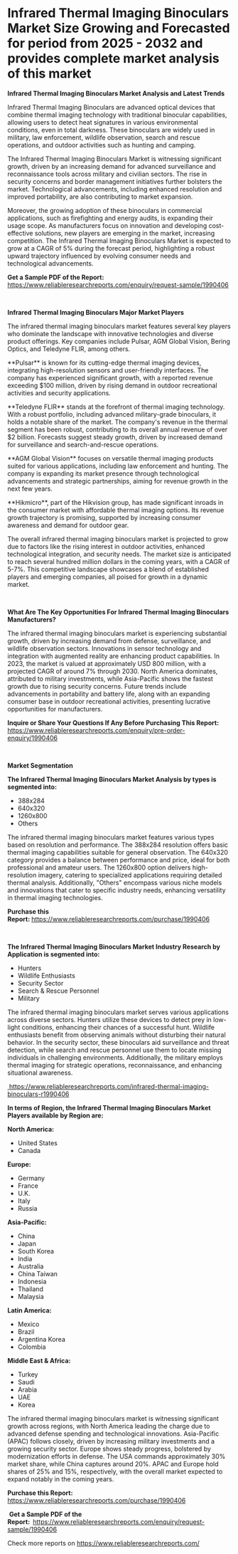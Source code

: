 <p><h1>Infrared Thermal Imaging Binoculars Market Size Growing and Forecasted for period from 2025 - 2032 and provides complete market analysis of this market</h1></p><p><strong>Infrared Thermal Imaging Binoculars Market Analysis and Latest Trends</strong></p>
<p><p>Infrared Thermal Imaging Binoculars are advanced optical devices that combine thermal imaging technology with traditional binocular capabilities, allowing users to detect heat signatures in various environmental conditions, even in total darkness. These binoculars are widely used in military, law enforcement, wildlife observation, search and rescue operations, and outdoor activities such as hunting and camping.</p><p>The Infrared Thermal Imaging Binoculars Market is witnessing significant growth, driven by an increasing demand for advanced surveillance and reconnaissance tools across military and civilian sectors. The rise in security concerns and border management initiatives further bolsters the market. Technological advancements, including enhanced resolution and improved portability, are also contributing to market expansion. </p><p>Moreover, the growing adoption of these binoculars in commercial applications, such as firefighting and energy audits, is expanding their usage scope. As manufacturers focus on innovation and developing cost-effective solutions, new players are emerging in the market, increasing competition. The Infrared Thermal Imaging Binoculars Market is expected to grow at a CAGR of 5% during the forecast period, highlighting a robust upward trajectory influenced by evolving consumer needs and technological advancements.</p></p>
<p><strong>Get a Sample PDF of the Report:&nbsp;</strong> <a href="https://www.reliableresearchreports.com/enquiry/request-sample/1990406?utm_campaign=3022&utm_medium=2&utm_source=Github&utm_content=ia&utm_term=10042025&utm_id=infrared-thermal-imaging-binoculars">https://www.reliableresearchreports.com/enquiry/request-sample/1990406</a></p>
<p>&nbsp;</p>
<p><strong>Infrared Thermal Imaging Binoculars Major Market Players</strong></p>
<p><p>The infrared thermal imaging binoculars market features several key players who dominate the landscape with innovative technologies and diverse product offerings. Key companies include Pulsar, AGM Global Vision, Bering Optics, and Teledyne FLIR, among others.</p><p>**Pulsar** is known for its cutting-edge thermal imaging devices, integrating high-resolution sensors and user-friendly interfaces. The company has experienced significant growth, with a reported revenue exceeding $100 million, driven by rising demand in outdoor recreational activities and security applications.</p><p>**Teledyne FLIR** stands at the forefront of thermal imaging technology. With a robust portfolio, including advanced military-grade binoculars, it holds a notable share of the market. The company's revenue in the thermal segment has been robust, contributing to its overall annual revenue of over $2 billion. Forecasts suggest steady growth, driven by increased demand for surveillance and search-and-rescue operations.</p><p>**AGM Global Vision** focuses on versatile thermal imaging products suited for various applications, including law enforcement and hunting. The company is expanding its market presence through technological advancements and strategic partnerships, aiming for revenue growth in the next few years.</p><p>**Hikmicro**, part of the Hikvision group, has made significant inroads in the consumer market with affordable thermal imaging options. Its revenue growth trajectory is promising, supported by increasing consumer awareness and demand for outdoor gear.</p><p>The overall infrared thermal imaging binoculars market is projected to grow due to factors like the rising interest in outdoor activities, enhanced technological integration, and security needs. The market size is anticipated to reach several hundred million dollars in the coming years, with a CAGR of 5-7%. This competitive landscape showcases a blend of established players and emerging companies, all poised for growth in a dynamic market.</p></p>
<p>&nbsp;</p>
<p><strong>What Are The Key Opportunities For Infrared Thermal Imaging Binoculars Manufacturers?</strong></p>
<p><p>The infrared thermal imaging binoculars market is experiencing substantial growth, driven by increasing demand from defense, surveillance, and wildlife observation sectors. Innovations in sensor technology and integration with augmented reality are enhancing product capabilities. In 2023, the market is valued at approximately USD 800 million, with a projected CAGR of around 7% through 2030. North America dominates, attributed to military investments, while Asia-Pacific shows the fastest growth due to rising security concerns. Future trends include advancements in portability and battery life, along with an expanding consumer base in outdoor recreational activities, presenting lucrative opportunities for manufacturers.</p></p>
<p><strong>Inquire or Share Your Questions If Any Before Purchasing This Report:</strong> <a href="https://www.reliableresearchreports.com/enquiry/pre-order-enquiry/1990406?utm_campaign=3022&utm_medium=2&utm_source=Github&utm_content=ia&utm_term=10042025&utm_id=infrared-thermal-imaging-binoculars">https://www.reliableresearchreports.com/enquiry/pre-order-enquiry/1990406</a></p>
<p>&nbsp;</p>
<p><strong>Market Segmentation</strong></p>
<p><strong>The Infrared Thermal Imaging Binoculars Market Analysis by types is segmented into:</strong></p>
<p><ul><li>388x284</li><li>640x320</li><li>1260x800</li><li>Others</li></ul></p>
<p><p>The infrared thermal imaging binoculars market features various types based on resolution and performance. The 388x284 resolution offers basic thermal imaging capabilities suitable for general observation. The 640x320 category provides a balance between performance and price, ideal for both professional and amateur users. The 1260x800 option delivers high-resolution imagery, catering to specialized applications requiring detailed thermal analysis. Additionally, "Others" encompass various niche models and innovations that cater to specific industry needs, enhancing versatility in thermal imaging technologies.</p></p>
<p><strong>Purchase this Report:&nbsp;</strong><a href="https://www.reliableresearchreports.com/purchase/1990406?utm_campaign=3022&utm_medium=2&utm_source=Github&utm_content=ia&utm_term=10042025&utm_id=infrared-thermal-imaging-binoculars">https://www.reliableresearchreports.com/purchase/1990406</a></p>
<p>&nbsp;</p>
<p><strong>The Infrared Thermal Imaging Binoculars Market Industry Research by Application is segmented into:</strong></p>
<p><ul><li>Hunters</li><li>Wildlife Enthusiasts</li><li>Security Sector</li><li>Search & Rescue Personnel</li><li>Military</li></ul></p>
<p><p>The infrared thermal imaging binoculars market serves various applications across diverse sectors. Hunters utilize these devices to detect prey in low-light conditions, enhancing their chances of a successful hunt. Wildlife enthusiasts benefit from observing animals without disturbing their natural behavior. In the security sector, these binoculars aid surveillance and threat detection, while search and rescue personnel use them to locate missing individuals in challenging environments. Additionally, the military employs thermal imaging for strategic operations, reconnaissance, and enhancing situational awareness.</p></p>
<p><a href="https://www.reliableresearchreports.com/infrared-thermal-imaging-binoculars-r1990406?utm_campaign=3022&utm_medium=2&utm_source=Github&utm_content=ia&utm_term=10042025&utm_id=infrared-thermal-imaging-binoculars">&nbsp;https://www.reliableresearchreports.com/infrared-thermal-imaging-binoculars-r1990406</a></p>
<p><strong>In terms of Region, the Infrared Thermal Imaging Binoculars Market Players available by Region are:</strong></p>
<p>
    <p> <strong> North America: </strong>
        <ul>
            <li>United States</li>
            <li>Canada</li>
        </ul>
        </p> 
    <p> <strong> Europe: </strong>
        <ul>
            <li>Germany</li>
            <li>France</li>
            <li>U.K.</li>
            <li>Italy</li>
            <li>Russia</li>
        </ul>
        </p> 
    <p> <strong> Asia-Pacific: </strong>
        <ul>
            <li>China</li>
            <li>Japan</li>
            <li>South Korea</li>
            <li>India</li>
            <li>Australia</li>
            <li>China Taiwan</li>
            <li>Indonesia</li>
            <li>Thailand</li>
            <li>Malaysia</li>
        </ul>
        </p> 
    <p> <strong> Latin America: </strong>
        <ul>
            <li>Mexico</li>
            <li>Brazil</li>
            <li>Argentina Korea</li>
            <li>Colombia</li>
        </ul>
        </p> 
    <p> <strong> Middle East & Africa: </strong>
        <ul>
            <li>Turkey</li>
            <li>Saudi</li>
            <li>Arabia</li>
            <li>UAE</li>
            <li>Korea</li>
        </ul>
    </p>
    </p>
<p><p>The infrared thermal imaging binoculars market is witnessing significant growth across regions, with North America leading the charge due to advanced defense spending and technological innovations. Asia-Pacific (APAC) follows closely, driven by increasing military investments and a growing security sector. Europe shows steady progress, bolstered by modernization efforts in defense. The USA commands approximately 30% market share, while China captures around 20%. APAC and Europe hold shares of 25% and 15%, respectively, with the overall market expected to expand notably in the coming years.</p></p>
<p><strong>Purchase this Report: </strong><a href="https://www.reliableresearchreports.com/purchase/1990406?utm_campaign=3022&utm_medium=2&utm_source=Github&utm_content=ia&utm_term=10042025&utm_id=infrared-thermal-imaging-binoculars">https://www.reliableresearchreports.com/purchase/1990406</a></p>
<p>&nbsp;<strong>Get a Sample PDF of the Report:&nbsp;&nbsp;</strong><a href="https://www.reliableresearchreports.com/enquiry/request-sample/1990406?utm_campaign=3022&utm_medium=2&utm_source=Github&utm_content=ia&utm_term=10042025&utm_id=infrared-thermal-imaging-binoculars">https://www.reliableresearchreports.com/enquiry/request-sample/1990406</a></p>
<p><strong></strong></p>
<p>Check more reports on <a href="https://www.reliableresearchreports.com/?utm_campaign=3022&utm_medium=2&utm_source=Github&utm_content=ia&utm_term=10042025&utm_id=infrared-thermal-imaging-binoculars">https://www.reliableresearchreports.com/</a></p>